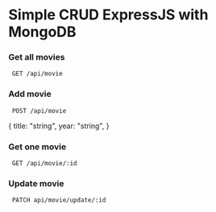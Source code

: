 # Simple CRUD ExpressJS with MongoDB

### Get all movies

```
 GET /api/movie
```

### Add movie

```
 POST /api/movie
```

{
title: "string",
year: "string",
}

### Get one movie

```
 GET /api/movie/:id
```

### Update movie

```
 PATCH api/movie/update/:id
```
